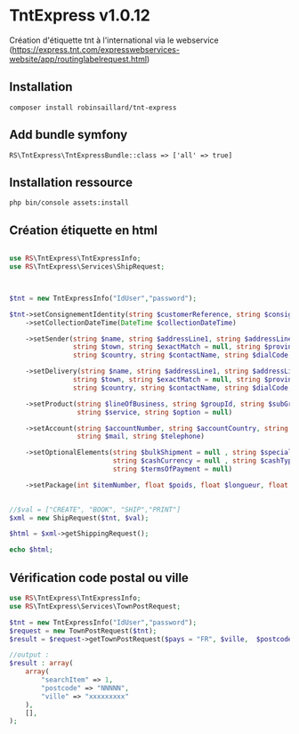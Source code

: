 # TntExpress v1.0.12
Création d'étiquette tnt à l'international via le webservice (https://express.tnt.com/expresswebservices-website/app/routinglabelrequest.html)

## Installation

`composer install robinsaillard/tnt-express`

## Add bundle symfony

`RS\TntExpress\TntExpressBundle::class => ['all' => true]`

## Installation ressource

`php bin/console assets:install`

## Création étiquette en html

```php

use RS\TntExpress\TntExpressInfo;
use RS\TntExpress\Services\ShipRequest;



$tnt = new TntExpressInfo("IdUser","password"); 

$tnt->setConsignementIdentity(string $customerReference, string $consignmentNumber = null)
    ->setCollectionDateTime(DateTime $collectionDateTime)

    ->setSender(string $name, string $addressLine1, string $addressLine2 = null, string $addressLine3 = null, 
                string $town, string $exactMatch = null, string $province = null, string $postcode = null , 
                string $country, string $contactName, string $dialCode, string $telephone, string $mail) 

    ->setDelivery(string $name, string $addressLine1, string $addressLine2 = null, string $addressLine3 = null, 
                string $town, string $exactMatch = null, string $province = null, string $postcode = null , 
                string $country, string $contactName, string $dialCode, string $telephone, string $mail)

    ->setProduct(string $lineOfBusiness, string $groupId, string $subGroupId, string $type , string $id, 
                 string $service, string $option = null)

    ->setAccount(string $accountNumber, string $accountCountry, string $contactName, string $dialCode, 
                 string $mail, string $telephone)

    ->setOptionalElements(string $bulkShipment = null , string $specialInstructions = null , string $cashAmount = null, 
                          string $cashCurrency = null , string $cashType = null , string $customControlled= null, 
                          string $termsOfPayment = null)

    ->setPackage(int $itemNumber, float $poids, float $longueur, float $largeur, float $hauteur, string $description); 

                
//$val = ["CREATE", "BOOK", "SHIP","PRINT"]
$xml = new ShipRequest($tnt, $val);

$html = $xml->getShippingRequest();

echo $html; 
```

## Vérification code postal ou ville

```php
use RS\TntExpress\TntExpressInfo;
use RS\TntExpress\Services\TownPostRequest;

$tnt = new TntExpressInfo("IdUser","password"); 
$request = new TownPostRequest($tnt); 
$result = $request->getTownPostRequest($pays = "FR", $ville,  $postcode); 

//output : 
$result : array(
    array(
        "searchItem" => 1,
        "postcode" => "NNNNN",
        "ville" => "xxxxxxxxx"
    ), 
    [],
);

```
